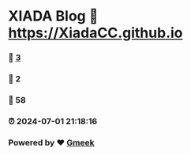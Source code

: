# XIADA Blog :link: https://XiadaCC.github.io 
### :page_facing_up: [3](https://XiadaCC.github.io/tag.html) 
### :speech_balloon: 2 
### :hibiscus: 58 
### :alarm_clock: 2024-07-01 21:18:16 
### Powered by :heart: [Gmeek](https://github.com/Meekdai/Gmeek)
